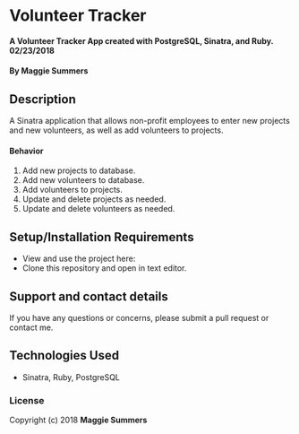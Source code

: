 # Volunteer Tracker

#### A Volunteer Tracker App created with PostgreSQL, Sinatra, and Ruby. 02/23/2018

#### By **Maggie Summers**

## Description

A Sinatra application that allows non-profit employees to enter new projects and new volunteers, as well as add volunteers to projects.

#### Behavior
1. Add new projects to database.
2. Add new volunteers to database.
3. Add volunteers to projects.
4. Update and delete projects as needed.
5. Update and delete volunteers as needed.

## Setup/Installation Requirements

* View and use the project here: 
* Clone this repository and open in text editor.

## Support and contact details

If you have any questions or concerns, please submit a pull request or contact me.

## Technologies Used

* Sinatra, Ruby, PostgreSQL

### License

Copyright (c) 2018  **Maggie Summers**
